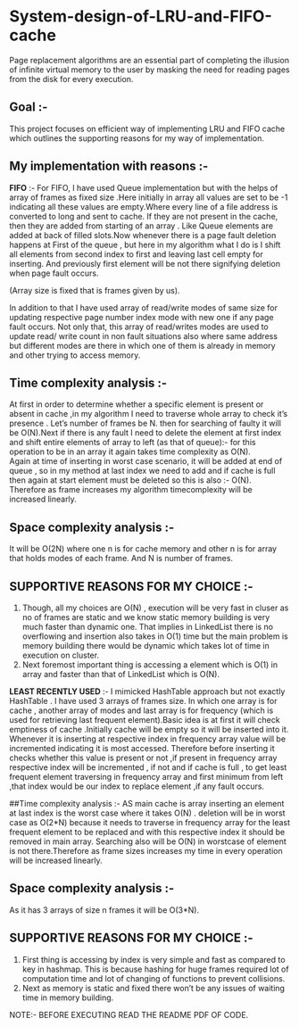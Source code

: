 # System-design-of-LRU-and-FIFO-cache
Page  replacement  algorithms  are  an  essential  part  of  completing  the  illusion  of  infinite 
virtual memory to the user by masking the need for reading pages from the disk for every execution. 

## Goal :- 
This project focuses on efficient way of implementing LRU and FIFO cache which outlines the supporting reasons for my way of implementation.<br />
 
## My implementation with reasons :- 
**FIFO** :- For FIFO, I have used Queue implementation but with the helps of array of frames as fixed size .Here initially in array all values are set to be -1 indicating all these values are empty.Where every line of a file address is converted to long and sent to cache. If they are not present in the cache, then they are added from starting of an array . Like Queue elements are added at back of filled slots.Now whenever there is a page fault deletion happens at First of the queue , but here in my 
algorithm what I do is I shift all elements from second index to first and leaving last cell empty for inserting. And previously first element will be not there signifying deletion when page fault occurs.<br />

(Array size is fixed that is frames given by us).<br />

In addition to that I have used array of read/write modes of same size for updating respective page number index mode with new one if any page fault occurs. Not only that, this array of read/writes modes are used to update read/ write count in non fault situations also where same address but different modes are there in which one of them is already in memory and other trying to access memory.<br />

## Time complexity analysis :- 
At first in order to determine whether a specific element is present or absent in cache ,in my algorithm I need to traverse whole array to check it’s presence . Let’s number of frames be N. then for searching of faulty it will be O(N).Next if there is any fault I need to delete the element at first index and shift entire elements of array to left (as that of queue):- for this operation to be in an array it again takes time complexity as O(N).<br />
Again at time of inserting in worst case scenario, it will be added at end of queue , so in my method at last index we need to add and if cache is full then again at start element must be deleted so this is also :- O(N).<br />
Therefore as frame increases my algorithm timecomplexity will be increased linearly.

## Space complexity analysis :- 
It will be O(2N) where one n is for cache memory and other n is for array that holds modes of each frame. And N is number of frames.<br />

## SUPPORTIVE REASONS FOR MY CHOICE :-
1) Though, all my choices are O(N) , execution will be very fast in cluser as no of frames are static and we know static memory building is very much faster than dynamic one. That implies in LinkedList there is no overflowing and insertion also takes in O(1) time but the 
main problem is memory building there would be dynamic which takes lot of time in 
execution on cluster.<br />
2) Next foremost important thing is accessing a element which is O(1) in array and faster than that of LinkedList which is O(N).<br />


**LEAST RECENTLY USED** :- I mimicked HashTable approach but not exactly HashTable . I have used 3 arrays of frames size. In which one array is for cache , another array of modes and last array is for frequency (which is used for retrieving last frequent element).Basic idea is at first it will check emptiness of cache .Initially cache will be empty so it will be inserted into it. Whenever it is inserting at respective index in frequency array value will be incremented indicating it is most accessed. Therefore before inserting it checks whether this value is present or not ,if present in frequency array respective index will be incremented , if not and if cache is full , to get least frequent element traversing in frequency array and first minimum from left ,that index would be our index to replace 
element ,if any fault occurs.<br />

##Time complexity analysis :- 
AS main cache is array inserting an element at last index is the worst case where it takes O(N) . deletion will be in worst case as O(2*N) because it needs to traverse in frequency array for the least frequent element to be replaced and with this 
respective index it should be removed in main array. Searching also will be O(N) in worstcase of element is not there.Therefore as frame sizes increases my time in every operation will be increased linearly.<br />

## Space complexity analysis :- 
As it has 3 arrays of size n frames it will be O(3*N).<br />

## SUPPORTIVE REASONS FOR MY CHOICE :-
1) First thing is accessing by index is very simple and fast as compared to key in hashmap. This is because hashing for huge frames required lot of computation time and lot of changing of functions to prevent collisions.<br />
2) Next as memory is static and fixed there won’t be any issues of waiting time in memory building. <br />

NOTE:- BEFORE EXECUTING READ THE README PDF OF CODE.


